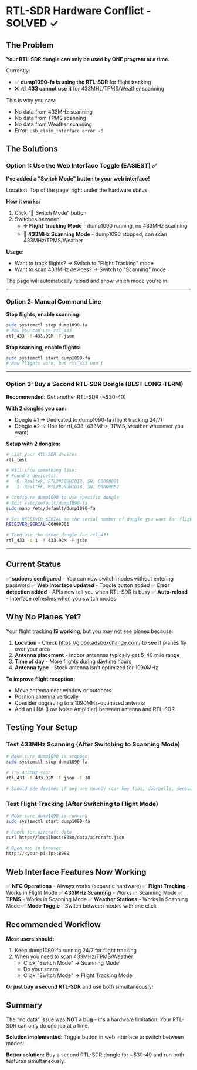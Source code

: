 # RTL-SDR Hardware Conflict - SOLVED ✓

## The Problem

**Your RTL-SDR dongle can only be used by ONE program at a time.**

Currently:
- ✅ **dump1090-fa is using the RTL-SDR** for flight tracking
- ❌ **rtl_433 cannot use it** for 433MHz/TPMS/Weather scanning

This is why you saw:
- No data from 433MHz scanning
- No data from TPMS scanning
- No data from Weather scanning
- Error: `usb_claim_interface error -6`

## The Solutions

### Option 1: Use the Web Interface Toggle (EASIEST) ✅

**I've added a "Switch Mode" button to your web interface!**

Location: Top of the page, right under the hardware status

**How it works:**
1. Click "🔄 Switch Mode" button
2. Switches between:
   - **✈️ Flight Tracking Mode** - dump1090 running, no 433MHz scanning
   - **📡 433MHz Scanning Mode** - dump1090 stopped, can scan 433MHz/TPMS/Weather

**Usage:**
- Want to track flights? → Switch to "Flight Tracking" mode
- Want to scan 433MHz devices? → Switch to "Scanning" mode

The page will automatically reload and show which mode you're in.

---

### Option 2: Manual Command Line

**Stop flights, enable scanning:**
```bash
sudo systemctl stop dump1090-fa
# Now you can use rtl_433
rtl_433 -f 433.92M -F json
```

**Stop scanning, enable flights:**
```bash
sudo systemctl start dump1090-fa
# Now flights work, but rtl_433 won't
```

---

### Option 3: Buy a Second RTL-SDR Dongle (BEST LONG-TERM)

**Recommended:** Get another RTL-SDR (~$30-40)

**With 2 dongles you can:**
- Dongle #1 → Dedicated to dump1090-fa (flight tracking 24/7)
- Dongle #2 → Use for rtl_433 (433MHz, TPMS, weather whenever you want)

**Setup with 2 dongles:**
```bash
# List your RTL-SDR devices
rtl_test

# Will show something like:
# Found 2 device(s):
#   0: Realtek, RTL2838UHIDIR, SN: 00000001
#   1: Realtek, RTL2838UHIDIR, SN: 00000002

# Configure dump1090 to use specific dongle
# Edit /etc/default/dump1090-fa
sudo nano /etc/default/dump1090-fa

# Set RECEIVER_SERIAL to the serial number of dongle you want for flights:
RECEIVER_SERIAL=00000001

# Then use the other dongle for rtl_433
rtl_433 -d 1 -f 433.92M -F json
```

---

## Current Status

✅ **sudoers configured** - You can now switch modes without entering password
✅ **Web interface updated** - Toggle button added
✅ **Error detection added** - APIs now tell you when RTL-SDR is busy
✅ **Auto-reload** - Interface refreshes when you switch modes

## Why No Planes Yet?

Your flight tracking **IS working**, but you may not see planes because:

1. **Location** - Check https://globe.adsbexchange.com/ to see if planes fly over your area
2. **Antenna placement** - Indoor antennas typically get 5-40 mile range
3. **Time of day** - More flights during daytime hours
4. **Antenna type** - Stock antenna isn't optimized for 1090MHz

**To improve flight reception:**
- Move antenna near window or outdoors
- Position antenna vertically
- Consider upgrading to a 1090MHz-optimized antenna
- Add an LNA (Low Noise Amplifier) between antenna and RTL-SDR

## Testing Your Setup

### Test 433MHz Scanning (After Switching to Scanning Mode)

```bash
# Make sure dump1090 is stopped
sudo systemctl stop dump1090-fa

# Try 433MHz scan
rtl_433 -f 433.92M -F json -T 10

# Should see devices if any are nearby (car key fobs, doorbells, sensors, etc.)
```

### Test Flight Tracking (After Switching to Flight Mode)

```bash
# Make sure dump1090 is running
sudo systemctl start dump1090-fa

# Check for aircraft data
curl http://localhost:8080/data/aircraft.json

# Open map in browser
http://<your-pi-ip>:8080
```

## Web Interface Features Now Working

✅ **NFC Operations** - Always works (separate hardware)
✅ **Flight Tracking** - Works in Flight Mode
✅ **433MHz Scanning** - Works in Scanning Mode
✅ **TPMS** - Works in Scanning Mode
✅ **Weather Stations** - Works in Scanning Mode
✅ **Mode Toggle** - Switch between modes with one click

## Recommended Workflow

**Most users should:**
1. Keep dump1090-fa running 24/7 for flight tracking
2. When you need to scan 433MHz/TPMS/Weather:
   - Click "Switch Mode" → Scanning Mode
   - Do your scans
   - Click "Switch Mode" → Flight Tracking Mode

**Or just buy a second RTL-SDR** and use both simultaneously!

## Summary

The "no data" issue was **NOT a bug** - it's a hardware limitation. Your RTL-SDR can only do one job at a time.

**Solution implemented:** Toggle button in web interface to switch between modes!

**Better solution:** Buy a second RTL-SDR dongle for ~$30-40 and run both features simultaneously.
